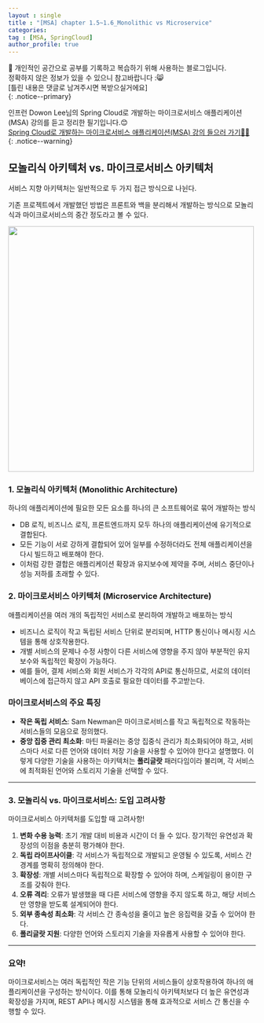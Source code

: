 ```yaml
---
layout : single
title : "[MSA] chapter 1.5~1.6_Monolithic vs Microservice"
categories: 
tag : [MSA, SpringCloud]
author_profile: true
---
```


📌 개인적인 공간으로 공부를 기록하고 복습하기 위해 사용하는 블로그입니다. <br>
정확하지 않은 정보가 있을 수 있으니 참고바랍니다 :😸 <br>
[틀린 내용은 댓글로 남겨주시면 복받으실거에요]  
{: .notice--primary}

인프런 Dowon Lee님의 Spring Cloud로 개발하는 마이크로서비스 애플리케이션(MSA) 강의를 듣고 정리한 필기입니다.😊 <br>
[Spring Cloud로 개발하는 마이크로서비스 애플리케이션(MSA) 강의 들으러 가기👩‍🏫](https://inf.run/GHeRm)
{: .notice--warning}

## 모놀리식 아키텍처 vs. 마이크로서비스 아키텍처

서비스 지향 아키텍처는 일반적으로 두 가지 접근 방식으로 나뉜다.

기존 프로젝트에서 개발했던 방법은 프론트와 백을 분리해서 개발하는 방식으로 모놀리식과 마이크로서비스의 중간 정도라고 볼 수 있다.

<img src ="https://github.com/user-attachments/assets/7e8dab2e-ffd5-42ed-b277-d8ed61fa9154" width = 500/>

### 1. 모놀리식 아키텍처 (Monolithic Architecture)

하나의 애플리케이션에 필요한 모든 요소를 하나의 큰 소프트웨어로 묶어 개발하는 방식

- DB 로직, 비즈니스 로직, 프론트엔드까지 모두 하나의 애플리케이션에 유기적으로 결합된다.
- 모든 기능이 서로 강하게 결합되어 있어 일부를 수정하더라도 전체 애플리케이션을 다시 빌드하고 배포해야 한다.
- 이처럼 강한 결합은 애플리케이션 확장과 유지보수에 제약을 주며, 서비스 중단이나 성능 저하를 초래할 수 있다.

### 2. 마이크로서비스 아키텍처 (Microservice Architecture)

애플리케이션을 여러 개의 독립적인 서비스로 분리하여 개발하고 배포하는 방식

- 비즈니스 로직이 작고 독립된 서비스 단위로 분리되며, HTTP 통신이나 메시징 시스템을 통해 상호작용한다.
- 개별 서비스의 문제나 수정 사항이 다른 서비스에 영향을 주지 않아 부분적인 유지보수와 독립적인 확장이 가능하다.
- 예를 들어, 결제 서비스와 회원 서비스가 각각의 API로 통신하므로, 서로의 데이터베이스에 접근하지 않고 API 호출로 필요한 데이터를 주고받는다.

### 마이크로서비스의 주요 특징

- **작은 독립 서비스**: Sam Newman은 마이크로서비스를 작고 독립적으로 작동하는 서비스들의 모음으로 정의했다.
- **중앙 집중 관리 최소화**: 마틴 파울러는 중앙 집중식 관리가 최소화되어야 하고, 서비스마다 서로 다른 언어와 데이터 저장 기술을 사용할 수 있어야 한다고 설명했다. 이렇게 다양한 기술을 사용하는 아키텍처는 **폴리글랏** 패러다임이라 불리며, 각 서비스에 최적화된 언어와 스토리지 기술을 선택할 수 있다.

---

### 3. 모놀리식 vs. 마이크로서비스: 도입 고려사항

마이크로서비스 아키텍처를 도입할 때 고려사항!

1. **변화 수용 능력**: 초기 개발 대비 비용과 시간이 더 들 수 있다. 장기적인 유연성과 확장성의 이점을 충분히 평가해야 한다.
2. **독립 라이프사이클**: 각 서비스가 독립적으로 개발되고 운영될 수 있도록, 서비스 간 경계를 명확히 정의해야 한다.
3. **확장성**: 개별 서비스마다 독립적으로 확장할 수 있어야 하며, 스케일링이 용이한 구조를 갖춰야 한다.
4. **오류 격리**: 오류가 발생했을 때 다른 서비스에 영향을 주지 않도록 하고, 해당 서비스만 영향을 받도록 설계되어야 한다.
5. **외부 종속성 최소화**: 각 서비스 간 종속성을 줄이고 높은 응집력을 갖출 수 있어야 한다.
6. **폴리글랏 지원**: 다양한 언어와 스토리지 기술을 자유롭게 사용할 수 있어야 한다.

---

### 요약!

마이크로서비스는 여러 독립적인 작은 기능 단위의 서비스들이 상호작용하여 하나의 애플리케이션을 구성하는 방식이다. 이를 통해 모놀리식 아키텍처보다 더 높은 유연성과 확장성을 가지며, REST API나 메시징 시스템을 통해 효과적으로 서비스 간 통신을 수행할 수 있다.


<br>
<br>
<br>
<br>
<br>
